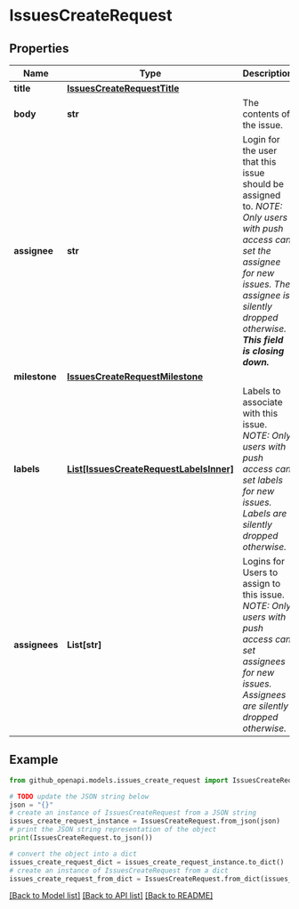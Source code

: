 # IssuesCreateRequest


## Properties

Name | Type | Description | Notes
------------ | ------------- | ------------- | -------------
**title** | [**IssuesCreateRequestTitle**](IssuesCreateRequestTitle.md) |  | 
**body** | **str** | The contents of the issue. | [optional] 
**assignee** | **str** | Login for the user that this issue should be assigned to. _NOTE: Only users with push access can set the assignee for new issues. The assignee is silently dropped otherwise. **This field is closing down.**_ | [optional] 
**milestone** | [**IssuesCreateRequestMilestone**](IssuesCreateRequestMilestone.md) |  | [optional] 
**labels** | [**List[IssuesCreateRequestLabelsInner]**](IssuesCreateRequestLabelsInner.md) | Labels to associate with this issue. _NOTE: Only users with push access can set labels for new issues. Labels are silently dropped otherwise._ | [optional] 
**assignees** | **List[str]** | Logins for Users to assign to this issue. _NOTE: Only users with push access can set assignees for new issues. Assignees are silently dropped otherwise._ | [optional] 

## Example

```python
from github_openapi.models.issues_create_request import IssuesCreateRequest

# TODO update the JSON string below
json = "{}"
# create an instance of IssuesCreateRequest from a JSON string
issues_create_request_instance = IssuesCreateRequest.from_json(json)
# print the JSON string representation of the object
print(IssuesCreateRequest.to_json())

# convert the object into a dict
issues_create_request_dict = issues_create_request_instance.to_dict()
# create an instance of IssuesCreateRequest from a dict
issues_create_request_from_dict = IssuesCreateRequest.from_dict(issues_create_request_dict)
```
[[Back to Model list]](../README.md#documentation-for-models) [[Back to API list]](../README.md#documentation-for-api-endpoints) [[Back to README]](../README.md)


